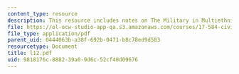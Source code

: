 ```yaml
---
content_type: resource
description: This resource includes notes on The Military in Multiethnic States.
file: https://ol-ocw-studio-app-qa.s3.amazonaws.com/courses/17-584-civil-military-relations-spring-2003/9818176c888239a09d6c52cf40d09676_l12.pdf
file_type: application/pdf
parent_uid: 0444063b-a38f-692b-0471-b8c78ed9d583
resourcetype: Document
title: l12.pdf
uid: 9818176c-8882-39a0-9d6c-52cf40d09676
---
```

